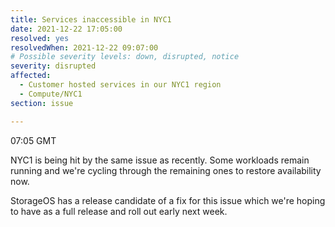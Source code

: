 ```yaml
---
title: Services inaccessible in NYC1
date: 2021-12-22 17:05:00
resolved: yes
resolvedWhen: 2021-12-22 09:07:00
# Possible severity levels: down, disrupted, notice
severity: disrupted
affected:
  - Customer hosted services in our NYC1 region
  - Compute/NYC1
section: issue

---
```


07:05 GMT

NYC1 is being hit by the same issue as recently. Some workloads remain running and we're cycling through the remaining ones to restore availability now.

StorageOS has a release candidate of a fix for this issue which we're hoping to have as a full release and roll out early next week.
